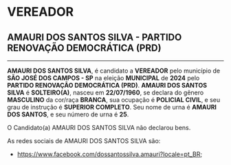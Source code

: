 # VEREADOR
## AMAURI DOS SANTOS SILVA - PARTIDO RENOVAÇÃO DEMOCRÁTICA (PRD)
---
**AMAURI DOS SANTOS SILVA**, é candidato a **VEREADOR** pelo município de **SÃO JOSÉ DOS CAMPOS - SP** na eleição **MUNICIPAL** de **2024** pelo **PARTIDO RENOVAÇÃO DEMOCRÁTICA (PRD)**.
**AMAURI DOS SANTOS SILVA** é **SOLTEIRO(A)**, nasceu em **22/07/1960**, se declara do gênero **MASCULINO** da cor/raça **BRANCA**, sua ocupação é **POLICIAL CIVIL**, e seu grau de instrução é **SUPERIOR COMPLETO**.
Seu nome de urna é **AMAURI DOS SANTOS**, e seu número de urna é **25**.

O Candidato(a) AMAURI DOS SANTOS SILVA não declarou bens.


As redes sociais de AMAURI DOS SANTOS SILVA são:
- https://www.facebook.com/dossantossilva.amauri?locale=pt_BR;